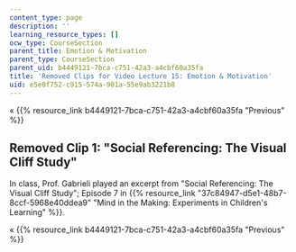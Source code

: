 ```yaml
---
content_type: page
description: ''
learning_resource_types: []
ocw_type: CourseSection
parent_title: Emotion & Motivation
parent_type: CourseSection
parent_uid: b4449121-7bca-c751-42a3-a4cbf60a35fa
title: 'Removed Clips for Video Lecture 15: Emotion & Motivation'
uid: e5e0f752-c915-574a-901a-55e9ab3221b8
---
```


« {{% resource_link b4449121-7bca-c751-42a3-a4cbf60a35fa "Previous" %}}

Removed Clip 1: "Social Referencing: The Visual Cliff Study"
------------------------------------------------------------

In class, Prof. Gabrieli played an excerpt from "Social Referencing: The Visual Cliff Study"; Episode 7 in {{% resource_link "37c84947-d5e1-48b7-8ccf-5968e40ddea9" "Mind in the Making: Experiments in Children's Learning" %}}.

« {{% resource_link b4449121-7bca-c751-42a3-a4cbf60a35fa "Previous" %}}
